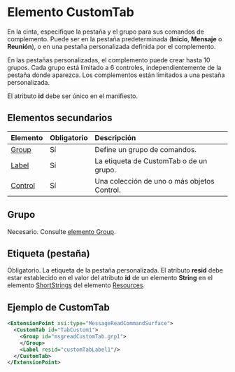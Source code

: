 # <a name="customtab-element"></a>Elemento CustomTab
En la cinta, especifique la pestaña y el grupo para sus comandos de complemento. Puede ser en la pestaña predeterminada (**Inicio**, **Mensaje** o **Reunión**), o en una pestaña personalizada definida por el complemento.

En las pestañas personalizadas, el complemento puede crear hasta 10 grupos. Cada grupo está limitado a 6 controles, independientemente de la pestaña donde aparezca. Los complementos están limitados a una pestaña personalizada.

El atributo  **id** debe ser único en el manifiesto.

## <a name="child-elements"></a>Elementos secundarios
|  Elemento |  Obligatorio  |  Descripción  |
|:-----|:-----|:-----|
|  [Group](./group.md)      | Sí |  Define un grupo de comandos.  |
|  [Label](#label)      | Sí |  La etiqueta de CustomTab o de un grupo.  |
|  [Control](#control)    | Sí |  Una colección de uno o más objetos Control.  |

## <a name="group"></a>Grupo
Necesario. Consulte [elemento Group](./group.md).

## <a name="label-(tab)"></a>Etiqueta (pestaña)
Obligatorio. La etiqueta de la pestaña personalizada. El atributo  **resid** debe estar establecido en el valor del atributo **id** de un elemento **String** en el elemento [ShortStrings](./resources.md#shortstrings) del elemento [Resources](./resources.md).


##  <a name="customtab-example"></a>Ejemplo de CustomTab
```xml
<ExtensionPoint xsi:type="MessageReadCommandSurface">
  <CustomTab id="TabCustom1">
    <Group id="msgreadCustomTab.grp1">
    </Group>
    <Label resid="customTabLabel1"/>
  </CustomTab>
</ExtensionPoint>
```
